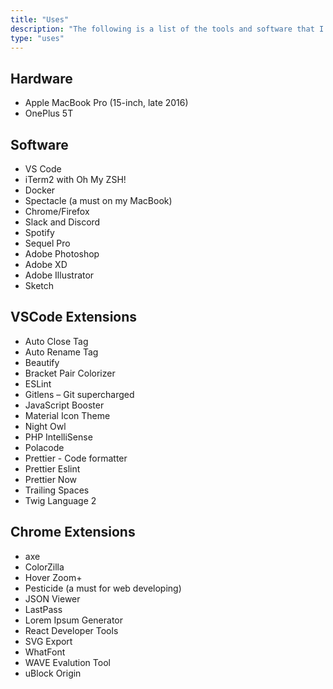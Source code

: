 ```yaml
---
title: "Uses"
description: "The following is a list of the tools and software that I use on a daily basis to help me build the internet."
type: "uses"
---
```

## Hardware
- Apple MacBook Pro (15-inch, late 2016)
- OnePlus 5T

## Software
- VS Code
- iTerm2 with Oh My ZSH!
- Docker
- Spectacle (a must on my MacBook)
- Chrome/Firefox
- Slack and Discord
- Spotify
- Sequel Pro
- Adobe Photoshop
- Adobe XD
- Adobe Illustrator
- Sketch

## VSCode Extensions
- Auto Close Tag
- Auto Rename Tag
- Beautify
- Bracket Pair Colorizer
- ESLint
- Gitlens – Git supercharged
- JavaScript Booster
- Material Icon Theme
- Night Owl
- PHP IntelliSense
- Polacode
- Prettier - Code formatter
- Prettier Eslint
- Prettier Now
- Trailing Spaces
- Twig Language 2

## Chrome Extensions
- axe
- ColorZilla
- Hover Zoom+
- Pesticide (a must for web developing)
- JSON Viewer
- LastPass
- Lorem Ipsum Generator
- React Developer Tools
- SVG Export
- WhatFont
- WAVE Evalution Tool
- uBlock Origin


